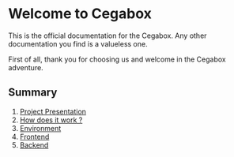 # Welcome to Cegabox

This is the official documentation for the Cegabox. Any other documentation you find is a valueless one.

First of all, thank you for choosing us and welcome in the Cegabox adventure.

## Summary

1. [Project Presentation](project.html)
2. [How does it work ?](working.html)
3. [Environment](env.html)
4. [Frontend](front.html)
5. [Backend](back.html)
